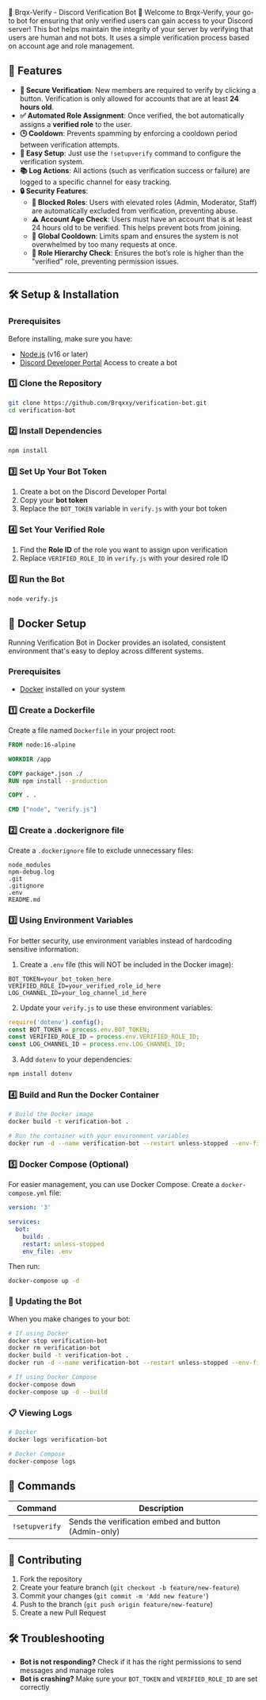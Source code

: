 🎉 Brqx-Verify - Discord Verification Bot 🎉
Welcome to Brqx-Verify, your go-to bot for ensuring that only verified users can gain access to your Discord server! This bot helps maintain the integrity of your server by verifying that users are human and not bots. It uses a simple verification process based on account age and role management.

## 🚀 **Features**
- **🔐 Secure Verification**: New members are required to verify by clicking a button. Verification is only allowed for accounts that are at least **24 hours old**.
- **✅ Automated Role Assignment**: Once verified, the bot automatically assigns a **verified role** to the user.
- **🕒 Cooldown**: Prevents spamming by enforcing a cooldown period between verification attempts.
- **🔧 Easy Setup**: Just use the `!setupverify` command to configure the verification system.
- **📚 Log Actions**: All actions (such as verification success or failure) are logged to a specific channel for easy tracking.
- **🔒 Security Features**:
  - **🚫 Blocked Roles**: Users with elevated roles (Admin, Moderator, Staff) are automatically excluded from verification, preventing abuse.
  - **⚠️ Account Age Check**: Users must have an account that is at least 24 hours old to be verified. This helps prevent bots from joining.
  - **🔄 Global Cooldown**: Limits spam and ensures the system is not overwhelmed by too many requests at once.
  - **🔑 Role Hierarchy Check**: Ensures the bot’s role is higher than the "verified" role, preventing permission issues.

---

## 🛠 **Setup & Installation**

### **Prerequisites**
Before installing, make sure you have:
* [Node.js](https://nodejs.org/) (v16 or later)
* [Discord Developer Portal](https://discord.com/developers/applications) Access to create a bot

### **1️⃣ Clone the Repository**
```sh
git clone https://github.com/Brqxxy/verification-bot.git
cd verification-bot
```
### 2️⃣ Install Dependencies
```sh
npm install
```
### 3️⃣ Set Up Your Bot Token
1. Create a bot on the Discord Developer Portal
2. Copy your **bot token**
3. Replace the `BOT_TOKEN` variable in `verify.js` with your bot token
### 4️⃣ Set Your Verified Role
1. Find the **Role ID** of the role you want to assign upon verification
2. Replace `VERIFIED_ROLE_ID` in `verify.js` with your desired role ID
### 5️⃣ Run the Bot
```sh
node verify.js
```
## 🐳 Docker Setup
Running Verification Bot in Docker provides an isolated, consistent environment that's easy to deploy across different systems.

### Prerequisites
* [Docker](https://www.docker.com/get-started) installed on your system

### 1️⃣ Create a Dockerfile
Create a file named `Dockerfile` in your project root:

```dockerfile
FROM node:16-alpine

WORKDIR /app

COPY package*.json ./
RUN npm install --production

COPY . .

CMD ["node", "verify.js"]
```

### 2️⃣ Create a .dockerignore file
Create a `.dockerignore` file to exclude unnecessary files:

```
node_modules
npm-debug.log
.git
.gitignore
.env
README.md
```

### 3️⃣ Using Environment Variables
For better security, use environment variables instead of hardcoding sensitive information:

1. Create a `.env` file (this will NOT be included in the Docker image):
```
BOT_TOKEN=your_bot_token_here
VERIFIED_ROLE_ID=your_verified_role_id_here
LOG_CHANNEL_ID=your_log_channel_id_here
```

2. Update your `verify.js` to use these environment variables:
```javascript
require('dotenv').config();
const BOT_TOKEN = process.env.BOT_TOKEN;
const VERIFIED_ROLE_ID = process.env.VERIFIED_ROLE_ID;
const LOG_CHANNEL_ID = process.env.LOG_CHANNEL_ID;
```

3. Add `dotenv` to your dependencies:
```sh
npm install dotenv
```

### 4️⃣ Build and Run the Docker Container
```sh
# Build the Docker image
docker build -t verification-bot .

# Run the container with your environment variables
docker run -d --name verification-bot --restart unless-stopped --env-file .env verification-bot
```

### 5️⃣ Docker Compose (Optional)
For easier management, you can use Docker Compose. Create a `docker-compose.yml` file:

```yaml
version: '3'

services:
  bot:
    build: .
    restart: unless-stopped
    env_file: .env
```

Then run:
```sh
docker-compose up -d
```

### 🔄 Updating the Bot
When you make changes to your bot:

```sh
# If using Docker
docker stop verification-bot
docker rm verification-bot
docker build -t verification-bot .
docker run -d --name verification-bot --restart unless-stopped --env-file .env verification-bot

# If using Docker Compose
docker-compose down
docker-compose up -d --build
```

### 📋 Viewing Logs
```sh
# Docker
docker logs verification-bot

# Docker Compose
docker-compose logs
```
## 🔧 Commands
| Command | Description |
|---------|-------------|
| `!setupverify` | Sends the verification embed and button (Admin-only) |
## 🤝 Contributing
1. Fork the repository
2. Create your feature branch (`git checkout -b feature/new-feature`)
3. Commit your changes (`git commit -m 'Add new feature'`)
4. Push to the branch (`git push origin feature/new-feature`)
5. Create a new Pull Request
## 🛠 Troubleshooting
* **Bot is not responding?** Check if it has the right permissions to send messages and manage roles
* **Bot is crashing?** Make sure your `BOT_TOKEN` and `VERIFIED_ROLE_ID` are set correctly
